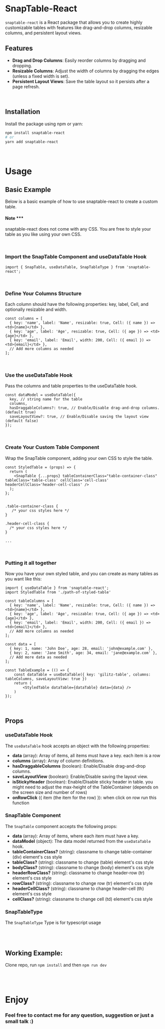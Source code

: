 # SnapTable-React

`snaptable-react` is a React package that allows you to create highly customizable tables with features like drag-and-drop columns, resizable columns, and persistent layout views.

## Features

- **Drag and Drop Columns**: Easily reorder columns by dragging and dropping.
- **Resizable Columns**: Adjust the width of columns by dragging the edges (unless a fixed width is set).
- **Persistent Layout Views**: Save the table layout so it persists after a page refresh.

<br />

## Installation

Install the package using npm or yarn:

```bash
npm install snaptable-react
# or
yarn add snaptable-react
```

<br />

# Usage

## Basic Example

Below is a basic example of how to use snaptable-react to create a custom table.

#### Note ***
snaptable-react does not come with any CSS. You are free to style your table as you like using your own CSS.

<br />

### Import the SnapTable Component and useDataTable Hook

```
import { SnapTable, useDataTable, SnapTableType } from 'snaptable-react';
```

<br />

### Define Your Columns Structure
Each column should have the following properties: key, label, Cell, and optionally resizable and width.
```
const columns = [
  { key: 'name', label: 'Name', resizable: true, Cell: ({ name }) => <td>{name}</td> },
  { key: 'age', label: 'Age', resizable: true, Cell: ({ age }) => <td>{age}</td> },
  { key: 'email', label: 'Email', width: 200, Cell: ({ email }) => <td>{email}</td> },
  // Add more columns as needed
];
```

<br />

### Use the useDataTable Hook
Pass the columns and table properties to the useDataTable hook.

```
const dataModel = useDataTable({
  key, // string name for the table
  columns,
  hasDraggableColumns?: true, // Enable/Disable drag-and-drop columns. (default true)
  saveLayoutView?: true, // Enable/Disable saving the layout view (default false)
});
```

<br />

### Create Your Custom Table Component
Wrap the SnapTable component, adding your own CSS to style the table.

```
const StyledTable = (props) => {
  return (
    <SnapTable {...props} tableContainerClass="table-container-class" tableClass='table-class' cellClass='cell-class' headerCellClass='header-cell-class' />
  );
};


.table-container-class {
   /* your css styles here */
}

.header-cell-class {
  /* your css styles here */
}

...
```

<br />

### Putting it all together
Now you have your own styled table, and you can create as many tables as you want like this:

```
import { useDataTable } from 'snaptable-react';
import StyledTable from './path-of-styled-table'

const tableColumns = [
  { key: 'name', label: 'Name', resizable: true, Cell: ({ name }) => <td>{name}</td> },
  { key: 'age', label: 'Age', resizable: true, Cell: ({ age }) => <td>{age}</td> },
  { key: 'email', label: 'Email', width: 200, Cell: ({ email }) => <td>{email}</td> },
  // Add more columns as needed
];

const data = [
  { key: 1, name: 'John Doe', age: 28, email: 'john@example.com' },
  { key: 2, name: 'Jane Smith', age: 34, email: 'jane@example.com' },
  // Add more data as needed
];

const TableExample = (() => {
	const dataTable = useDataTable({ key: 'gilitz-table', columns: tableColumns, saveLayoutView: true })
	return (
		<StyledTable dataTable={dataTable} data={data} />
	)
});
```

<br />

## Props

### useDataTable Hook

The `useDataTable` hook accepts an object with the following properties:

- **data** (array): Array of items, all items must have a key. each item is a row
- **columns** (array): Array of column definitions.
- **hasDraggableColumns** (boolean): Enable/Disable drag-and-drop columns.
- **saveLayoutView** (boolean): Enable/Disable saving the layout view.
- **isStickyHeader** (boolean): Enable/Disable sticky header in table. you might need to adjust the max-height of the TableContainer (depends on the screen size and number of rows)
- **onRowClick** ({ item (the item for the row) }): when click on row run this function



### SnapTable Component

The `SnapTable` component accepts the following props:

- **data** (array): Array of items, where each item must have a key.
- **dataModel** (object): The data model returned from the `useDataTable` hook.
- **tableContainerClass?** (string): classname to change table-container (div) element's css style
- **tableClass?** (string): classname to change (table) element's css style
- **bodyClass?** (string): classname to change (body) element's css style
- **headerRowClass?** (string): classname to change header-row (tr) element's css style
- **rowClass?** (string): classname to change row (tr) element's css style
- **headerCellClass?** (string): classname to change header-cell (th) element's css style
- **cellClass?** (string): classname to change cell (td) element's css style


### SnapTableType

The `SnapTableType` Type is for typescript usage

<br />
<br />

## Working Example: 

Clone repo, run ```npm install``` and then ```npm run dev``` 

<br />
<br />

# Enjoy 
### Feel free to contact me for any question, suggestion or just a small talk :)
